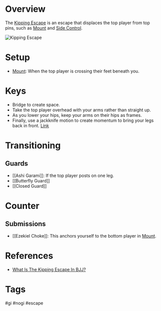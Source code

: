 # Overview
The <u>Kipping Escape</u> is an escape that displaces the top player from top pins, such as [Mount](obsidian://open?vault=Obsidian-BJJ-Notes&file=Positions%2FMount) and [Side Control](obsidian://open?vault=Obsidian-BJJ-Notes&file=Positions%2FSide%20Control).

![Kipping Escape](https://evolve-mma.com/wp-content/uploads/2023/10/kipping-escape-edited.jpg)
# Setup
- [Mount](obsidian://open?vault=Obsidian-BJJ-Notes&file=Positions%2FMount): When the top player is crossing their feet beneath you.
# Keys
- Bridge to create space.
- Take the top player overhead with your arms rather than straight up.
- As you lower your hips, keep your arms on their hips as frames.
- Finally, use a jackknife motion to create momentum to bring your legs back in front. [Link](https://www.youtube.com/watch?v=j9QZ2cad6k8)
# Transitioning
## Guards
- [[Ashi Garami]]: If the top player posts on one leg.
- [[Butterfly Guard]]
- [[Closed Guard]]
# Counter
## Submissions
- [[Ezekiel Choke]]: This anchors yourself to the bottom player in [Mount](obsidian://open?vault=Obsidian-BJJ-Notes&file=Positions%2FMount).
# References
- [What Is The Kipping Escape In BJJ?](https://evolve-mma.com/blog/what-is-the-kipping-escape-in-bjj/)
# Tags
#gi #nogi #escape